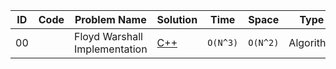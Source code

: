 |ID|Code| Problem Name |  Solution  |  Time | Space | Type | 
|--|----|-------- | ---------- | -------| ------ | ---- |
|00||Floyd Warshall Implementation|[C++](https://github.com/Ali-Elshorpagi/algorithms/blob/main/sp_floyd_warshall/floyd_warshall.cpp)|`O(N^3)`|`O(N^2)`|Algorithm|